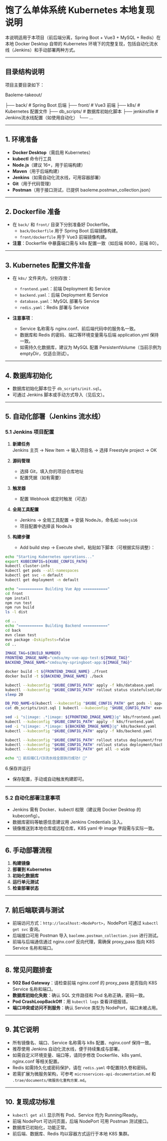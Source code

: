 # 饱了么单体系统 Kubernetes 本地复现说明

本说明适用于本项目（前后端分离，Spring Boot + Vue3 + MySQL + Redis）在本地 Docker Desktop 自带的 Kubernetes 环境下的完整复现，包括自动化流水线（Jenkins）和手动部署两种方式。

---

## 目录结构说明

项目主要目录如下：

Baoleme-takeout/ 

├── back/ # Spring Boot 后端 
├── front/ # Vue3 前端
├── k8s/ # Kubernetes 配置文件 
├── db_scripts/ # 数据库初始化脚本 
├── jenkinsfile # Jenkins流水线配置（如使用自动化） 
└── ...

---

## 1. 环境准备

- **Docker Desktop**（需启用 Kubernetes）
- **kubectl** 命令行工具
- **Node.js**（建议 16+，用于前端构建）
- **Maven**（用于后端构建）
- **Jenkins**（如需自动化流水线，可用容器部署）
- **Git**（用于代码管理）
- **Postman**（用于接口测试，已提供 baoleme.postman_collection.json）

---

## 2. Dockerfile 准备

- 在 `back/` 和 `front/` 目录下分别准备好 Dockerfile。
  - `back/Dockerfile` 用于 Spring Boot 后端镜像构建。
  - `front/dockerfile` 用于 Vue3 前端镜像构建。
- **注意**：Dockerfile 中暴露端口需与 k8s 配置一致（如后端 8080，前端 80）。

---

## 3. Kubernetes 配置文件准备

- 在 `k8s/` 文件夹内，分别存放：
  - `frontend.yaml`：前端 Deployment 和 Service
  - `backend.yaml`：后端 Deployment 和 Service
  - `database.yaml`：MySQL 部署与 Service
  - `redis.yaml`：Redis 部署与 Service

- **注意事项**：
  - Service 名称需与 nginx.conf、前后端代码中的服务名一致。
  - 数据库和 Redis 的密码、端口等环境变量需与后端 application.yml 保持一致。
  - 如需持久化数据库，建议为 MySQL 配置 PersistentVolume（当前示例为 emptyDir，仅适合测试）。

---

## 4. 数据库初始化

- 数据库初始化脚本位于 `db_scripts/init.sql`。
- 可通过 Jenkins 脚本或手动方式导入（见后文）。

---

## 5. 自动化部署（Jenkins 流水线）

### 5.1 Jenkins 项目配置

1. **新建任务**  
   Jenkins 主页 → New Item → 输入项目名 → 选择 Freestyle project → OK

2. **源码管理**  
   - 选择 Git，填入你的项目仓库地址
   - 配置凭据（如有需要）

3. **触发器**  
   - 配置 Webhook 或定时触发（可选）

4. **全局工具配置**  
   - Jenkins → 全局工具配置 → 安装 NodeJs，命名如 `nodejs16`
   - 项目配置中选择该 NodeJs

5. **构建步骤**  
   - Add build step → Execute shell，粘贴如下脚本（可根据实际调整）：

```sh
echo "Starting Kubernetes operations..."
export KUBECONFIG=${KUBE_CONFIG_PATH}
kubectl cluster-info
kubectl get pods --all-namespaces
kubectl get svc -n default
kubectl get deployment -n default

echo "=========== Building Vue App ==========="
cd front
npm install
npm run test
npm run build
ls -l dist

cd ..
echo "=========== Building Backend ==========="
cd back
mvn clean test
mvn package -DskipTests=false
cd ..

IMAGE_TAG=${BUILD_NUMBER}
FRONTEND_IMAGE_NAME="cmdsu/my-vue-app-test:${IMAGE_TAG}"
BACKEND_IMAGE_NAME="cmdsu/my-springboot-app:${IMAGE_TAG}"

docker build -t ${FRONTEND_IMAGE_NAME} ./front
docker build -t ${BACKEND_IMAGE_NAME} ./back

kubectl --kubeconfig "$KUBE_CONFIG_PATH" apply -f k8s/database.yaml
kubectl --kubeconfig "$KUBE_CONFIG_PATH" rollout status statefulset/database
sleep 20

DB_POD_NAME=$(kubectl --kubeconfig "$KUBE_CONFIG_PATH" get pods -l app=database -o jsonpath='{.items[0].metadata.name}')
cat db_scripts/init.sql | kubectl --kubeconfig "$KUBE_CONFIG_PATH" exec -i "$DB_POD_NAME" -- mysql -uroot -p"$DB_ROOT_PASSWORD" baoleme

sed -i "s|image: .*|image: ${FRONTEND_IMAGE_NAME}|g" k8s/frontend.yaml
kubectl --kubeconfig "$KUBE_CONFIG_PATH" apply -f k8s/frontend.yaml
sed -i "s|image: .*|image: ${BACKEND_IMAGE_NAME}|g" k8s/backend.yaml
kubectl --kubeconfig "$KUBE_CONFIG_PATH" apply -f k8s/backend.yaml

kubectl --kubeconfig "$KUBE_CONFIG_PATH" rollout status deployment/frontend-deployment
kubectl --kubeconfig "$KUBE_CONFIG_PATH" rollout status deployment/backend-deployment
kubectl --kubeconfig "$KUBE_CONFIG_PATH" get all -o wide

echo "🎉 前后端CI/CD流水线全部执行成功! 🎉"
```

6.保存并运行

- 保存配置，手动或自动触发构建即可。

------

### 5.2 自动化部署注意事项

- Jenkins 需有 Docker、kubectl 权限（建议用 Docker Desktop 的 kubeconfig）。
- 数据库密码等敏感信息建议用 Jenkins Credentials 注入。
- 镜像推送到本地仓库或远程仓库，K8S yaml 中 image 字段需与实际一致。

------

## 6. 手动部署流程

1. **构建镜像**
2. **部署到 Kubernetes**
3. **初始化数据库**
4. **运行单元测试**
5. **检查部署状态**

------

## 7. 前后端联调与测试

- 前端访问方式：`http://localhost:<NodePort>`，NodePort 可通过 `kubectl get svc` 查询。
- 后端接口可用 Postman 导入 `baoleme.postman_collection.json` 进行测试。
- 前端与后端通信通过 nginx.conf 反向代理，需确保 proxy_pass 指向 K8S Service 名称和端口。

------

## 8. 常见问题排查

- **502 Bad Gateway**：请检查前端 nginx.conf 的 proxy_pass 是否指向 K8S Service 名称和端口。
- **数据库初始化失败**：确认 SQL 文件路径和 Pod 名称正确，密码一致。
- **Pod CrashLoopBackOff**：用 `kubectl logs` 查看详细报错。
- **端口冲突或访问不到服务**：确认 Service 类型为 NodePort，端口未被占用。

------

## 9. 其它说明

- 所有镜像名、端口、Service 名称需与 k8s 配置、nginx.conf 保持一致。
- 推荐使用 Jenkins 自动化流水线，便于持续集成与部署。
- 如需自定义环境变量、端口等，请同步修改 Dockerfile、k8s yaml、nginx.conf 等相关配置。
- Redis 如需持久化或密码保护，请在 `redis.yaml` 中配置持久卷和密码。
- 若需扩展为微服务架构，可参考 `microservices-api-documentation.md` 和 `.trae/documents/微服务化重构方案.md`。

------

## 10. 复现成功标准

- `kubectl get all` 显示所有 Pod、Service 均为 Running/Ready。
- 前端 NodePort 可访问页面，后端 NodePort 可用 Postman 测试接口。
- 数据库已初始化，功能正常。
- 前后端、数据库、Redis 均以容器方式运行于本地 K8S 集群。
